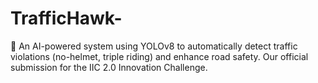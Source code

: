 # TrafficHawk-
🚦 An AI-powered system using YOLOv8 to automatically detect traffic violations (no-helmet, triple riding) and enhance road safety. Our official submission for the IIC 2.0 Innovation Challenge.
